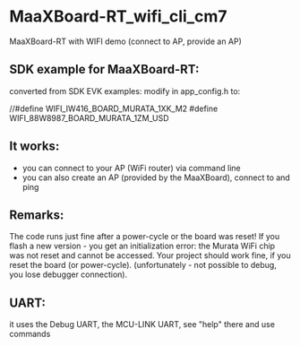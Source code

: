 # MaaXBoard-RT_wifi_cli_cm7
 MaaXBoard-RT with WIFI demo (connect to AP, provide an AP)

## SDK example for MaaXBoard-RT:
converted from SDK EVK examples:
modify in app_config.h to:

//#define WIFI_IW416_BOARD_MURATA_1XK_M2
#define WIFI_88W8987_BOARD_MURATA_1ZM_USD

## It works:
* you can connect to your AP (WiFi router) via command line
* you can also create an AP (provided by the MaaXBoard), connect to and ping

## Remarks:
The code runs just fine after a power-cycle or the board was reset!
If you flash a new version - you get an initialization error:
the Murata WiFi chip was not reset and cannot be accessed.
Your project should work fine, if you reset the board (or power-cycle).
(unfortunately - not possible to debug, you lose debugger connection).

## UART:
it uses the Debug UART, the MCU-LINK UART, see "help" there and use commands

